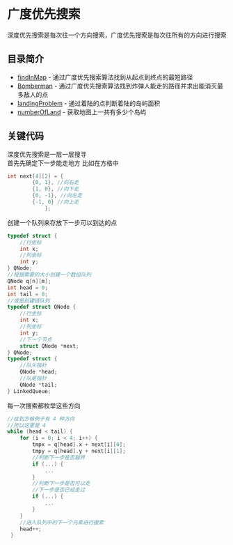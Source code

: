 # 广度优先搜索 
深度优先搜索是每次往一个方向搜索，广度优先搜索是每次往所有的方向进行搜索
## 目录简介
* [findInMap](https://github.com/Like-Drinking-water/algorithms/tree/master/breadthFirstSearch/findInMap) - 通过广度优先搜索算法找到从起点到终点的最短路径
* [Bomberman](https://github.com/Like-Drinking-water/algorithms/tree/master/breadthFirstSearch/Bomberman) - 通过广度优先搜索算法找到炸弹人能走的路径并求出能消灭最多敌人的点
* [landingProblem](https://github.com/Like-Drinking-water/algorithms/tree/master/breadthFirstSearch/landingProblem) - 通过着陆的点判断着陆的岛屿面积
* [numberOfLand](https://github.com/Like-Drinking-water/algorithms/tree/master/breadthFirstSearch/numberOfLand) - 获取地图上一共有多少个岛屿
## 关键代码
深度优先搜索是一层一层搜寻  
首先先确定下一步能走地方
比如在方格中
``` c
int next[4][2] = {
	    {0, 1}, //向右走 
	    {1, 0}, //向下走 
	    {0, -1}, //向左走 
	    {-1, 0} //向上走 
			}; 
```
创建一个队列来存放下一步可以到达的点
``` c
typedef struct {
    //行坐标
    int x;
    //列坐标
    int y;
} QNode;
//根据需要的大小创建一个数组队列
QNode q[n][m];
int head = 0;
int tail = 0;
//或是创建链队列
typedef struct QNode {
    //行坐标
    int x;
    //列坐标
    int y;
    //下一个节点
    struct QNode *next;
} QNode;
typedef struct {
    //队头指针
    QNode *head;
    //队尾指针
    QNode *tail;
} LinkedQueue;
```
每一次搜索都枚举这些方向
``` c
//给到方格例子有 4 种方向
//所以这里是 4
while (head < tail) {
    for (i = 0; i < 4; i++) {
        tmpx = q[head].x + next[i][0];
        tmpy = q[head].y + next[i][1];
        //判断下一步是否越界
        if (...) {
            ...
        }
        //判断下一步是否可以走
        //下一步是否已经走过
        if (...) {
            ...
        }
    }
    //进入队列中的下一个元素进行搜索
    head++;
 }
```